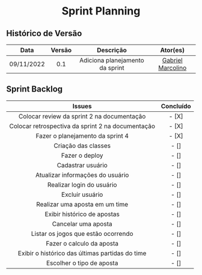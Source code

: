 <h1 align="center">Sprint Planning</h1>

## Histórico de Versão

|    Data    | Versão |            Descrição            |                       Ator(es)                       |
| :--------: | :----: | :-----------------------------: | :--------------------------------------------------: |
| 09/11/2022 |  0.1   | Adiciona planejamento da sprint | [Gabriel Marcolino](https://github.com/GabrielMR360) |

## Sprint Backlog

|                      Issues                       | Concluído |
| :-----------------------------------------------: | :-------: |
|    Colocar review da sprint 2 na documentação     |   - [X]   |
| Colocar retrospectiva da sprint 2 na documentação |   - [X]   |
|         Fazer o planejamento da sprint 4          |   - [X]   |
|                Criação das classes                |   - []    |
|                  Fazer o deploy                   |   - []    |
|                 Cadastrar usuário                 |   - []    |
|         Atualizar informações do usuário          |   - []    |
|             Realizar login do usuário             |   - []    |
|                  Excluir usuário                  |   - []    |
|          Realizar uma aposta em um time           |   - []    |
|            Exibir histórico de apostas            |   - []    |
|                Cancelar uma aposta                |   - []    |
|        Listar os jogos que estão ocorrendo        |   - []    |
|             Fazer o calculo da aposta             |   - []    |
|  Exibir o histórico das últimas partidas do time  |   - []    |
|             Escolher o tipo de aposta             |   - []    |
